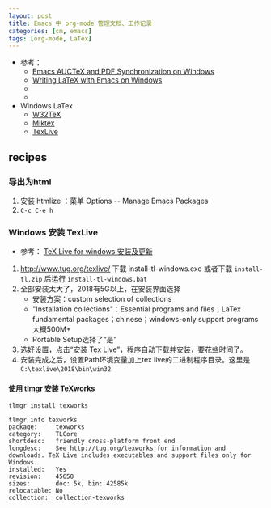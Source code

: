 ```yaml
---
layout: post
title: Emacs 中 org-mode 管理文档、工作记录
categories: [cm, emacs]
tags: [org-mode, LaTex]
---
```


* 参考： 
  * [Emacs AUCTeX and PDF Synchronization on Windows](https://www.barik.net/archive/2012/07/18/154432/)
  * [Writing LaTeX with Emacs on Windows](http://juanjose.garciaripoll.com/blog/latex-with-emacs-on-windows)
  * []()
  * []()
* Windows LaTex
  * [W32TeX](http://w32tex.org/)
  * [Miktex](https://miktex.org/)
  * [TexLive](http://www.tug.org/texlive/)




## recipes

### 导出为html

1. 安装 htmlize ：菜单 Options -- Manage Emacs Packages
2. `C-c C-e h`



### Windows 安装 TexLive

* 参考： [TeX Live for windows 安装及更新](https://blog.csdn.net/wanghuiict/article/details/51001902)

1. <http://www.tug.org/texlive/> 下载 install-tl-windows.exe 
    或者下载 `install-tl.zip` 后运行 `install-tl-windows.bat`
2. 全部安装太大了，2018有5G以上，在安装界面选择
    * 安装方案：custom selection of collections
    * "Installation collections"：Essential programs and files；LaTex fundamental packages；chinese；windows-only support programs
      大概500M+
    * Portable Setup选择了“是”
3. 选好设置，点击“安装 Tex Live”，程序自动下载并安装，要花些时间了。
4. 安装完成之后，设置Path环境变量加上tex live的二进制程序目录。这里是 `C:\texlive\2018\bin\win32`


#### 使用 tlmgr 安装 TeXworks

~~~
tlmgr install texworks

tlmgr info texworks
package:     texworks
category:    TLCore
shortdesc:   friendly cross-platform front end
longdesc:    See http://tug.org/texworks for information and downloads. TeX Live includes executables and support files only for Windows.
installed:   Yes
revision:    45650
sizes:       doc: 5k, bin: 42585k
relocatable: No
collection:  collection-texworks
~~~










